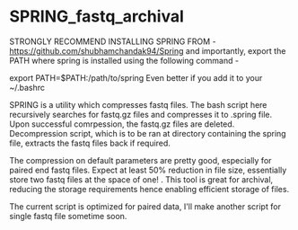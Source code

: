 # SPRING_fastq_archival

STRONGLY RECOMMEND INSTALLING SPRING FROM - https://github.com/shubhamchandak94/Spring and importantly, export the PATH where spring is installed using the following command -

  export PATH=$PATH:/path/to/spring
  Even better if you add it to your ~/.bashrc 

SPRING is a utility which compresses fastq files. The bash script here recursively searches for fastq.gz files and compresses it to .spring file. Upon successful comrpession, the fastq.gz files are deleted. Decompression script, which is to be ran at directory containing the spring file, extracts the fastq files back if required.

The compression on default parameters are pretty good, especially for paired end fastq files. Expect at least 50% reduction in file size, essentially store two fastq files at the space of one!
.
This tool is great for archival, reducing the storage requirements hence enabling efficient storage of files.

The current script is optimized for paired data, I'll make another script for single fastq file sometime soon.
